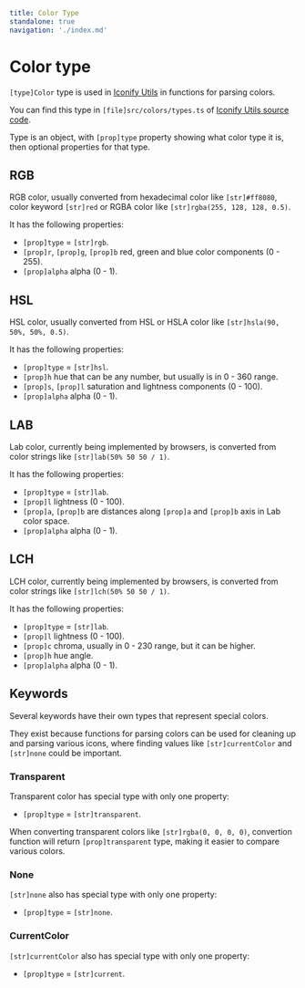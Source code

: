 ```yaml
title: Color Type
standalone: true
navigation: './index.md'
```

# Color type

`[type]Color` type is used in [Iconify Utils](./index.md) in functions for parsing colors.

You can find this type in `[file]src/colors/types.ts` of [Iconify Utils source code](https://github.com/iconify/iconify/tree/master/packages/utils).

Type is an object, with `[prop]type` property showing what color type it is, then optional properties for that type.

## RGB

RGB color, usually converted from hexadecimal color like `[str]#ff8080`, color keyword `[str]red` or RGBA color like `[str]rgba(255, 128, 128, 0.5)`.

It has the following properties:

- `[prop]type` = `[str]rgb`.
- `[prop]r`, `[prop]g`, `[prop]b` red, green and blue color components (0 - 255).
- `[prop]alpha` alpha (0 - 1).

## HSL

HSL color, usually converted from HSL or HSLA color like `[str]hsla(90, 50%, 50%, 0.5)`.

It has the following properties:

- `[prop]type` = `[str]hsl`.
- `[prop]h` hue that can be any number, but usually is in 0 - 360 range.
- `[prop]s`, `[prop]l` saturation and lightness components (0 - 100).
- `[prop]alpha` alpha (0 - 1).

## LAB

Lab color, currently being implemented by browsers, is converted from color strings like `[str]lab(50% 50 50 / 1)`.

It has the following properties:

- `[prop]type` = `[str]lab`.
- `[prop]l` lightness (0 - 100).
- `[prop]a`, `[prop]b` are distances along `[prop]a` and `[prop]b` axis in Lab color space.
- `[prop]alpha` alpha (0 - 1).

## LCH

LCH color, currently being implemented by browsers, is converted from color strings like `[str]lch(50% 50 50 / 1)`.

It has the following properties:

- `[prop]type` = `[str]lab`.
- `[prop]l` lightness (0 - 100).
- `[prop]c` chroma, usually in 0 - 230 range, but it can be higher.
- `[prop]h` hue angle.
- `[prop]alpha` alpha (0 - 1).

## Keywords

Several keywords have their own types that represent special colors.

They exist because functions for parsing colors can be used for cleaning up and parsing various icons, where finding values like `[str]currentColor` and `[str]none` could be important.

### Transparent

Transparent color has special type with only one property:

- `[prop]type` = `[str]transparent`.

When converting transparent colors like `[str]rgba(0, 0, 0, 0)`, convertion function will return `[prop]transparent` type, making it easier to compare various colors.

### None

`[str]none` also has special type with only one property:

- `[prop]type` = `[str]none`.

### CurrentColor

`[str]currentColor` also has special type with only one property:

- `[prop]type` = `[str]current`.
